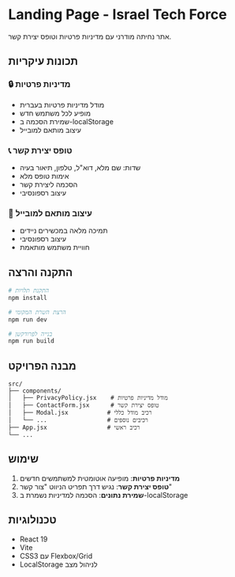 # Landing Page - Israel Tech Force

אתר נחיתה מודרני עם מדיניות פרטיות וטופס יצירת קשר.

## תכונות עיקריות

### 🔒 מדיניות פרטיות
- מודל מדיניות פרטיות בעברית
- מופיע לכל משתמש חדש
- שמירת הסכמה ב-localStorage
- עיצוב מותאם למובייל

### 📞 טופס יצירת קשר
- שדות: שם מלא, דוא"ל, טלפון, תיאור בעיה
- אימות טופס מלא
- הסכמה ליצירת קשר
- עיצוב רספונסיבי

### 📱 עיצוב מותאם למובייל
- תמיכה מלאה במכשירים ניידים
- עיצוב רספונסיבי
- חוויית משתמש מותאמת

## התקנה והרצה

```bash
# התקנת תלויות
npm install

# הרצת השרת המקומי
npm run dev

# בנייה לפרודקשן
npm run build
```

## מבנה הפרויקט

```
src/
├── components/
│   ├── PrivacyPolicy.jsx    # מודל מדיניות פרטיות
│   ├── ContactForm.jsx      # טופס יצירת קשר
│   ├── Modal.jsx           # רכיב מודל כללי
│   └── ...                 # רכיבים נוספים
├── App.jsx                 # רכיב ראשי
└── ...
```

## שימוש

1. **מדיניות פרטיות**: מופיעה אוטומטית למשתמשים חדשים
2. **טופס יצירת קשר**: נגיש דרך תפריט הניווט "צור קשר"
3. **שמירת נתונים**: הסכמה למדיניות נשמרת ב-localStorage

## טכנולוגיות

- React 19
- Vite
- CSS3 עם Flexbox/Grid
- LocalStorage לניהול מצב

